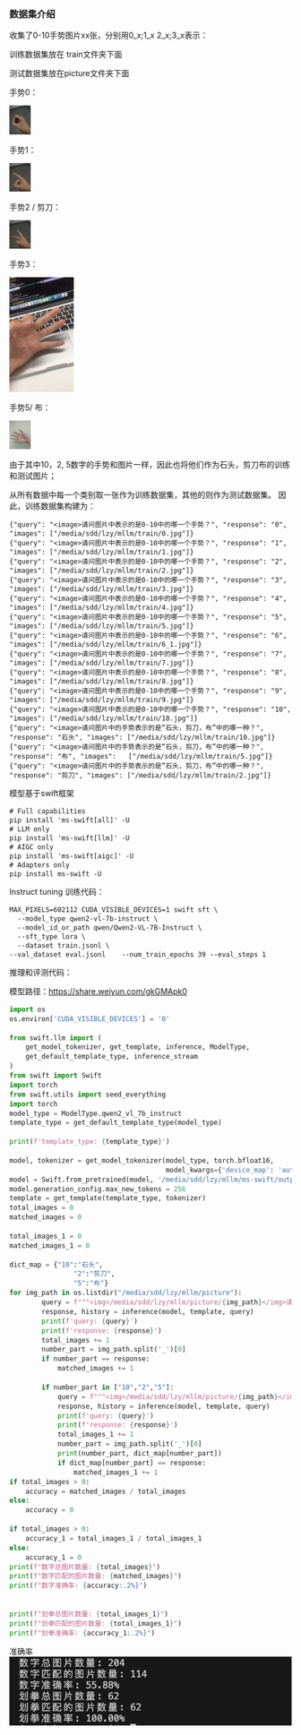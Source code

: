 ### 数据集介绍
收集了0-10手势图片xx张，分别用0_x;1_x 2_x;3_x表示：

训练数据集放在 train文件夹下面

测试数据集放在picture文件夹下面

手势0：

<img src="./train/0.jpg" alt="image-20230730112942405" style="zoom:5%;" />



手势1：

<img src="./train/1.jpg" alt="image-20230730112942405" style="zoom:5%;" />



手势2 / 剪刀：

<img src="./train/2.jpg" alt="image-20230730112942405" style="zoom:5%;" />

手势3：



<img src="./train/3.jpg" alt="image-20230730112942405" style="zoom:20%;" />





手势5/ 布：



<img src="./train/5.jpg" alt="image-20230730112942405" style="zoom:5%;" />









由于其中10，2, 5数字的手势和图片一样，因此也将他们作为石头，剪刀布的训练和测试图片；

从所有数据中每一个类别取一张作为训练数据集，其他的则作为测试数据集。
因此，训练数据集构建为：

```
{"query": "<image>请问图片中表示的是0-10中的哪一个手势？", "response": "0", "images": ["/media/sdd/lzy/mllm/train/0.jpg"]}
{"query": "<image>请问图片中表示的是0-10中的哪一个手势？", "response": "1", "images": ["/media/sdd/lzy/mllm/train/1.jpg"]}
{"query": "<image>请问图片中表示的是0-10中的哪一个手势？", "response": "2", "images": ["/media/sdd/lzy/mllm/train/2.jpg"]}
{"query": "<image>请问图片中表示的是0-10中的哪一个手势？", "response": "3", "images": ["/media/sdd/lzy/mllm/train/3.jpg"]}
{"query": "<image>请问图片中表示的是0-10中的哪一个手势？", "response": "4", "images": ["/media/sdd/lzy/mllm/train/4.jpg"]}
{"query": "<image>请问图片中表示的是0-10中的哪一个手势？", "response": "5", "images": ["/media/sdd/lzy/mllm/train/5.jpg"]}
{"query": "<image>请问图片中表示的是0-10中的哪一个手势？", "response": "6", "images": ["/media/sdd/lzy/mllm/train/6_1.jpg"]}
{"query": "<image>请问图片中表示的是0-10中的哪一个手势？", "response": "7", "images": ["/media/sdd/lzy/mllm/train/7.jpg"]}
{"query": "<image>请问图片中表示的是0-10中的哪一个手势？", "response": "8", "images": ["/media/sdd/lzy/mllm/train/8.jpg"]}
{"query": "<image>请问图片中表示的是0-10中的哪一个手势？", "response": "9", "images": ["/media/sdd/lzy/mllm/train/9.jpg"]}
{"query": "<image>请问图片中表示的是0-10中的哪一个手势？", "response": "10", "images": ["/media/sdd/lzy/mllm/train/10.jpg"]}
{"query": "<image>请问图片中的手势表示的是“石头，剪刀，布”中的哪一种？", "response": "石头", "images": ["/media/sdd/lzy/mllm/train/10.jpg"]}
{"query": "<image>请问图片中的手势表示的是“石头，剪刀，布”中的哪一种？", "response": "布", "images":   ["/media/sdd/lzy/mllm/train/5.jpg"]}
{"query": "<image>请问图片中的手势表示的是“石头，剪刀，布”中的哪一种？", "response": "剪刀", "images": ["/media/sdd/lzy/mllm/train/2.jpg"]}
```

模型基于swift框架

```
# Full capabilities
pip install 'ms-swift[all]' -U
# LLM only
pip install 'ms-swift[llm]' -U
# AIGC only
pip install 'ms-swift[aigc]' -U
# Adapters only
pip install ms-swift -U
```

Instruct tuning 训练代码：

```
MAX_PIXELS=602112 CUDA_VISIBLE_DEVICES=1 swift sft \
  --model_type qwen2-vl-7b-instruct \
  --model_id_or_path qwen/Qwen2-VL-7B-Instruct \
  --sft_type lora \
  --dataset train.jsonl \
--val_dataset eval.jsonl    --num_train_epochs 39 --eval_steps 1
```

推理和评测代码：

模型路径：https://share.weiyun.com/gkGMApk0




```python
import os
os.environ['CUDA_VISIBLE_DEVICES'] = '0'

from swift.llm import (
    get_model_tokenizer, get_template, inference, ModelType,
    get_default_template_type, inference_stream
)
from swift import Swift
import torch
from swift.utils import seed_everything
import torch
model_type = ModelType.qwen2_vl_7b_instruct
template_type = get_default_template_type(model_type)

print(f'template_type: {template_type}')

model, tokenizer = get_model_tokenizer(model_type, torch.bfloat16,
                                       model_kwargs={'device_map': 'auto'})
model = Swift.from_pretrained(model, '/media/sdd/lzy/mllm/ms-swift/output/qwen2-vl-7b-instruct/v7-20241120-163331/checkpoint-17')
model.generation_config.max_new_tokens = 256
template = get_template(template_type, tokenizer)
total_images = 0
matched_images = 0

total_images_1 = 0
matched_images_1 = 0

dict_map = {"10":"石头",
                "2":"剪刀",
                "5":"布"}
for img_path in os.listdir("/media/sdd/lzy/mllm/picture"):
        query = f"""<img>/media/sdd/lzy/mllm/picture/{img_path}</img>请问图片中表示的是0-10中的哪一个手势？"""
        response, history = inference(model, template, query)
        print(f'query: {query}')
        print(f'response: {response}')
        total_images += 1
        number_part = img_path.split('_')[0]
        if number_part == response:
            matched_images += 1

        if number_part in ["10","2","5"]:
            query = f"""<img>/media/sdd/lzy/mllm/picture/{img_path}</img>图请问图片中的手势表示的是“石头，剪刀，布”中的哪一种？"""
            response, history = inference(model, template, query)
            print(f'query: {query}')
            print(f'response: {response}')
            total_images_1 += 1
            number_part = img_path.split('_')[0]
            print(number_part, dict_map[number_part])
            if dict_map[number_part] == response:
                matched_images_1 += 1
if total_images > 0:
    accuracy = matched_images / total_images
else:
    accuracy = 0

if total_images > 0:
    accuracy_1 = total_images_1 / total_images_1
else:
    accuracy_1 = 0
print(f"数字总图片数量: {total_images}")
print(f"数字匹配的图片数量: {matched_images}")
print(f"数字准确率: {accuracy:.2%}")


print(f"划拳总图片数量: {total_images_1}")
print(f"划拳匹配的图片数量: {total_images_1}")
print(f"划拳准确率: {accuracy_1:.2%}")
```
准确率
![image-20230730112942405](acc.png)